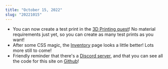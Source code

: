 ```yaml
---
title: "October 15, 2022"
slug: "20221015"
---
```


- You can now create a test print in the [3D Printing quest](/quests/play/0)! No material requirements just yet, so you can create as many test prints as you want!
- After some CSS magic, the [Inventory](/inventory) page looks a little better! Lots more still to come!
- Friendly reminder that there's a [Discord server](https://discord.gg/A3UAfYvnxM), and that you can see all the code for this site on [Github](https://github.com/democratizedspace/dspace)!